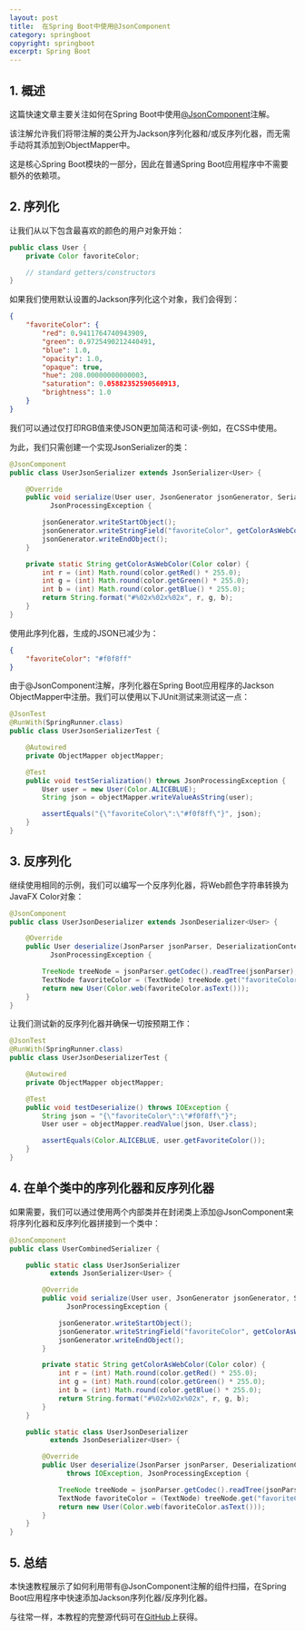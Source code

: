 ```yaml
---
layout: post
title:  在Spring Boot中使用@JsonComponent
category: springboot
copyright: springboot
excerpt: Spring Boot
---
```


## 1. 概述

这篇快速文章主要关注如何在Spring Boot中使用[@JsonComponent](https://docs.spring.io/spring-boot/docs/current/api/org/springframework/boot/jackson/JsonComponent.html)注解。

该注解允许我们将带注解的类公开为Jackson序列化器和/或反序列化器，而无需手动将其添加到ObjectMapper中。

这是核心Spring Boot模块的一部分，因此在普通Spring Boot应用程序中不需要额外的依赖项。

## 2. 序列化

让我们从以下包含最喜欢的颜色的用户对象开始：

```java
public class User {
    private Color favoriteColor;

    // standard getters/constructors
}
```

如果我们使用默认设置的Jackson序列化这个对象，我们会得到：

```json
{
    "favoriteColor": {
        "red": 0.9411764740943909,
        "green": 0.9725490212440491,
        "blue": 1.0,
        "opacity": 1.0,
        "opaque": true,
        "hue": 208.00000000000003,
        "saturation": 0.05882352590560913,
        "brightness": 1.0
    }
}
```

我们可以通过仅打印RGB值来使JSON更加简洁和可读-例如，在CSS中使用。

为此，我们只需创建一个实现JsonSerializer的类：

```java
@JsonComponent
public class UserJsonSerializer extends JsonSerializer<User> {

    @Override
    public void serialize(User user, JsonGenerator jsonGenerator, SerializerProvider serializerProvider) throws IOException,
          JsonProcessingException {

        jsonGenerator.writeStartObject();
        jsonGenerator.writeStringField("favoriteColor", getColorAsWebColor(user.getFavoriteColor()));
        jsonGenerator.writeEndObject();
    }

    private static String getColorAsWebColor(Color color) {
        int r = (int) Math.round(color.getRed() * 255.0);
        int g = (int) Math.round(color.getGreen() * 255.0);
        int b = (int) Math.round(color.getBlue() * 255.0);
        return String.format("#%02x%02x%02x", r, g, b);
    }
}
```

使用此序列化器，生成的JSON已减少为：

```json
{
    "favoriteColor": "#f0f8ff"
}
```

由于@JsonComponent注解，序列化器在Spring Boot应用程序的Jackson ObjectMapper中注册。我们可以使用以下JUnit测试来测试这一点：

```java
@JsonTest
@RunWith(SpringRunner.class)
public class UserJsonSerializerTest {

    @Autowired
    private ObjectMapper objectMapper;

    @Test
    public void testSerialization() throws JsonProcessingException {
        User user = new User(Color.ALICEBLUE);
        String json = objectMapper.writeValueAsString(user);

        assertEquals("{\"favoriteColor\":\"#f0f8ff\"}", json);
    }
}
```

## 3. 反序列化

继续使用相同的示例，我们可以编写一个反序列化器，将Web颜色字符串转换为JavaFX Color对象：

```java
@JsonComponent
public class UserJsonDeserializer extends JsonDeserializer<User> {

    @Override
    public User deserialize(JsonParser jsonParser, DeserializationContext deserializationContext) throws IOException,
          JsonProcessingException {

        TreeNode treeNode = jsonParser.getCodec().readTree(jsonParser);
        TextNode favoriteColor = (TextNode) treeNode.get("favoriteColor");
        return new User(Color.web(favoriteColor.asText()));
    }
}
```

让我们测试新的反序列化器并确保一切按预期工作：

```java
@JsonTest
@RunWith(SpringRunner.class)
public class UserJsonDeserializerTest {

    @Autowired
    private ObjectMapper objectMapper;

    @Test
    public void testDeserialize() throws IOException {
        String json = "{\"favoriteColor\":\"#f0f8ff\"}";
        User user = objectMapper.readValue(json, User.class);

        assertEquals(Color.ALICEBLUE, user.getFavoriteColor());
    }
}
```

## 4. 在单个类中的序列化器和反序列化器

如果需要，我们可以通过使用两个内部类并在封闭类上添加@JsonComponent来将序列化器和反序列化器拼接到一个类中：

```java
@JsonComponent
public class UserCombinedSerializer {

    public static class UserJsonSerializer
          extends JsonSerializer<User> {

        @Override
        public void serialize(User user, JsonGenerator jsonGenerator, SerializerProvider serializerProvider) throws IOException,
              JsonProcessingException {

            jsonGenerator.writeStartObject();
            jsonGenerator.writeStringField("favoriteColor", getColorAsWebColor(user.getFavoriteColor()));
            jsonGenerator.writeEndObject();
        }

        private static String getColorAsWebColor(Color color) {
            int r = (int) Math.round(color.getRed() * 255.0);
            int g = (int) Math.round(color.getGreen() * 255.0);
            int b = (int) Math.round(color.getBlue() * 255.0);
            return String.format("#%02x%02x%02x", r, g, b);
        }
    }

    public static class UserJsonDeserializer
          extends JsonDeserializer<User> {

        @Override
        public User deserialize(JsonParser jsonParser, DeserializationContext deserializationContext)
              throws IOException, JsonProcessingException {

            TreeNode treeNode = jsonParser.getCodec().readTree(jsonParser);
            TextNode favoriteColor = (TextNode) treeNode.get("favoriteColor");
            return new User(Color.web(favoriteColor.asText()));
        }
    }
}
```

## 5. 总结

本快速教程展示了如何利用带有@JsonComponent注解的组件扫描，在Spring Boot应用程序中快速添加Jackson序列化器/反序列化器。

与往常一样，本教程的完整源代码可在[GitHub](https://github.com/tuyucheng7/taketoday-tutorial4j/tree/master/spring-boot-modules/spring-boot-data-1)上获得。
